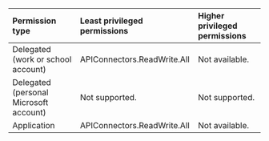 |Permission type|Least privileged permissions|Higher privileged permissions|
|:---|:---|:---|
|Delegated (work or school account)|APIConnectors.ReadWrite.All|Not available.|
|Delegated (personal Microsoft account)|Not supported.|Not supported.|
|Application|APIConnectors.ReadWrite.All|Not available.|